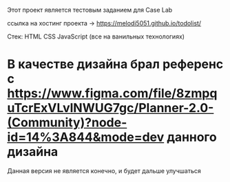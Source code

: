 Этот проект является тестовым заданием для Case Lab

ссылка на хостинг проекта -> https://melodi5051.github.io/todolist/

Стек:
HTML
CSS
JavaScript
(все на ванильных технологиях)

В качестве дизайна брал референс с https://www.figma.com/file/8zmpquTcrExVLvlNWUG7gc/Planner-2.0-(Community)?node-id=14%3A844&mode=dev данного дизайна
==================================================================
Данная версия не является конечно, и будет дальше улучшаться
